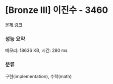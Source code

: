# [Bronze III] 이진수 - 3460 

[문제 링크](https://www.acmicpc.net/problem/3460) 

### 성능 요약

메모리: 18636 KB, 시간: 280 ms

### 분류

구현(implementation), 수학(math)

